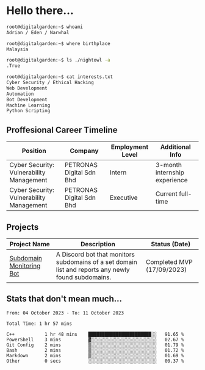 # Hello there...

```bash
root@digitalgarden:~$ whoami
Adrian / Eden / Narwhal

root@digitalgarden:~$ where birthplace
Malaysia

root@digitalgarden:~$ ls ./nightowl -a
.True

root@digitalgarden:~$ cat interests.txt
Cyber Security / Ethical Hacking
Web Development
Automation
Bot Development
Machine Learning
Python Scripting
```

## Proffesional Career Timeline

|Position|Company|Employment Level|Additional Info|
|-------------|---------------------------------------------------------------|----|-----|
|Cyber Security: Vulnerability Management | PETRONAS Digital Sdn Bhd |Intern| 3-month internship experience |
|Cyber Security: Vulnerability Management | PETRONAS Digital Sdn Bhd |Executive|Current full-time|

## Projects

| Project Name | Description | Status (Date) |
|--------------|-------------|---------------|
|[Subdomain Monitoring Bot](https://github.com/edenfrey/subdomain-monitor)|A Discord bot that monitors subdomains of a set domain list and reports any newly found subdomains.|Completed MVP (17/09/2023)|

## Stats that don't mean much...

<!--START_SECTION:waka-->

```all_time
From: 04 October 2023 - To: 11 October 2023

Total Time: 1 hr 57 mins

C++           1 hr 48 mins    ███████████████████████░░   91.65 %
PowerShell    3 mins          ▓░░░░░░░░░░░░░░░░░░░░░░░░   02.67 %
Git Config    2 mins          ▒░░░░░░░░░░░░░░░░░░░░░░░░   01.79 %
Bash          2 mins          ▒░░░░░░░░░░░░░░░░░░░░░░░░   01.72 %
Markdown      2 mins          ▒░░░░░░░░░░░░░░░░░░░░░░░░   01.69 %
Other         0 secs          ░░░░░░░░░░░░░░░░░░░░░░░░░   00.37 %
```

<!--END_SECTION:waka-->
